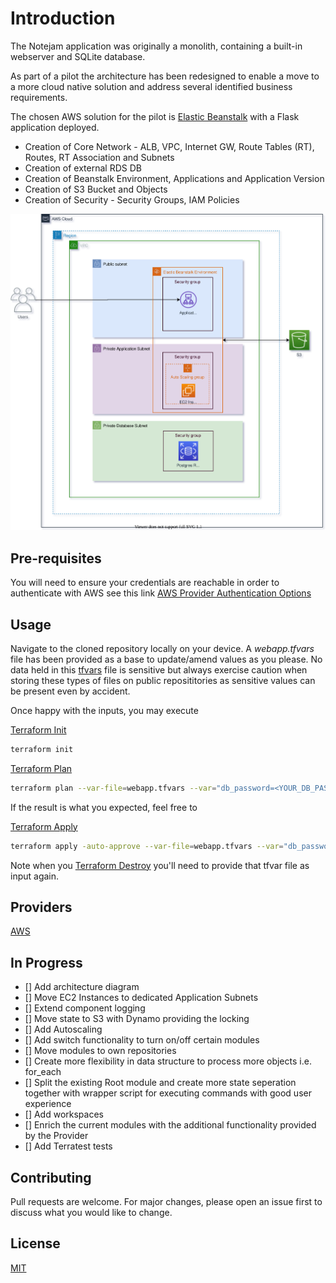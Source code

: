 # Introduction

The Notejam application was originally a monolith, containing a built-in webserver and SQLite database.

As part of a pilot the architecture has been redesigned to enable a move to a more cloud native solution and address several
identified business requirements.

The chosen AWS solution for the pilot is [Elastic Beanstalk](https://aws.amazon.com/elasticbeanstalk/) with a Flask application deployed.

- Creation of Core Network - ALB, VPC, Internet GW, Route Tables (RT), Routes, RT Association and Subnets
- Creation of external RDS DB
- Creation of Beanstalk Environment, Applications and Application Version
- Creation of S3 Bucket and Objects
- Creation of Security - Security Groups, IAM Policies

![High Level Architecture](elbs.svg)

## Pre-requisites

You will need to ensure your credentials are reachable in order to authenticate with AWS see this link
[AWS Provider Authentication Options](https://registry.terraform.io/providers/hashicorp/aws/latest/docs)

## Usage

Navigate to the cloned repository locally on your device. A *webapp.tfvars* file has been provided as a base to update/amend values as you please. No data held in this [tfvars](https://www.terraform.io/docs/language/values/variables.html) file is sensitive but always exercise caution when storing these types of files on public reposititories as sensitive values can be present even by accident.

Once happy with the inputs, you may execute

[Terraform Init](https://www.terraform.io/docs/cli/commands/init.html)

```bash
terraform init
```
[Terraform Plan](https://www.terraform.io/docs/cli/commands/plan.html)

```bash
terraform plan --var-file=webapp.tfvars --var="db_password=<YOUR_DB_PASSWORD>" -out=path<ADD YOUR TARGET>
```

If the result is what you expected, feel free to

[Terraform Apply](https://www.terraform.io/docs/cli/commands/apply.html)

```bash
terraform apply -auto-approve --var-file=webapp.tfvars --var="db_password=<YOUR_DB_PASSWORD>" <YOUR PLAN NAME AS ABOVE>
```

Note when you [Terraform Destroy](https://www.terraform.io/docs/cli/commands/destroy.html) you'll need to provide that tfvar file as input again.

## Providers

[AWS](https://registry.terraform.io/providers/hashicorp/aws/latest/docs)

## In Progress

- [] Add architecture diagram
- [] Move EC2 Instances to dedicated Application Subnets
- [] Extend component logging
- [] Move state to S3 with Dynamo providing the locking
- [] Add Autoscaling
- [] Add switch functionality to turn on/off certain modules
- [] Move modules to own repositories
- [] Create more flexibility in data structure to process more objects i.e. for_each
- [] Split the existing Root module and create more state seperation together with wrapper script for executing commands with good user experience
- [] Add workspaces
- [] Enrich the current modules with the additional functionality provided by the Provider
- [] Add Terratest tests

## Contributing
Pull requests are welcome. For major changes, please open an issue first to discuss what you would like to change.

## License
[MIT](https://choosealicense.com/licenses/mit/)